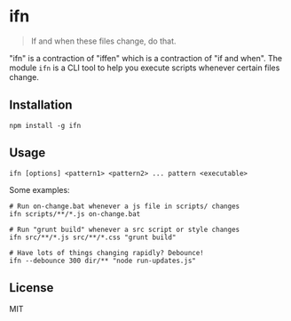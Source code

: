 # ifn

> If and when these files change, do that.

"ifn" is a contraction of "iffen" which is a contraction of "if and when". The
module `ifn` is a CLI tool to help you execute scripts whenever certain files
change.

## Installation

```
npm install -g ifn
```


## Usage

```
ifn [options] <pattern1> <pattern2> ... pattern <executable>
```

Some examples:

```
# Run on-change.bat whenever a js file in scripts/ changes
ifn scripts/**/*.js on-change.bat

# Run "grunt build" whenever a src script or style changes
ifn src/**/*.js src/**/*.css "grunt build"

# Have lots of things changing rapidly? Debounce!
ifn --debounce 300 dir/** "node run-updates.js"
```


## License

MIT
